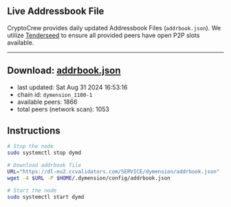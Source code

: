 ## Live Addressbook File

CryptoCrew provides daily updated Addressbook Files (`addrbook.json`). We utilize [Tenderseed](https://github.com/binaryholdings/tenderseed) to ensure all provided peers have open P2P slots available.

---
**Download: [addrbook.json](https://dl-eu2.ccvalidators.com/SERVICE/dymension/addrbook.json)**
---

- last updated: Sat Aug 31 2024 16:53:16
- chain id: `dymension_1100-1`
- available peers: 1866
- total peers (network scan): 1053

## Instructions
```sh
# Stop the node
sudo systemctl stop dymd

# Download addrbook file
URL="https://dl-eu2.ccvalidators.com/SERVICE/dymension/addrbook.json"
wget -4 $URL -P $HOME/.dymension/config/addrbook.json

# Start the node
sudo systemctl start dymd
```
